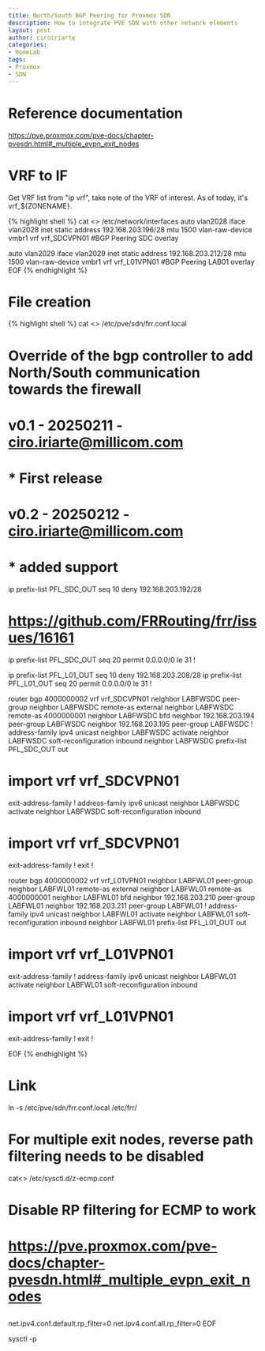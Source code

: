 ```yaml
---
title: North/South BGP Peering for Proxmox SDN
description: How to integrate PVE SDN with other network elements
layout: post
author: ciroiriarte
categories:
- HomeLab
tags:
- Proxmox
- SDN
---
```


# Reference documentation
https://pve.proxmox.com/pve-docs/chapter-pvesdn.html#_multiple_evpn_exit_nodes

# VRF to IF

Get VRF list from "ip vrf", take note of the VRF of interest. As of today, it's vrf_${ZONENAME}.

{% highlight shell %}
cat <<EOF >> /etc/network/interfaces
auto vlan2028
iface vlan2028 inet static
        address 192.168.203.196/28
        mtu 1500
        vlan-raw-device vmbr1
        vrf vrf_SDCVPN01
#BGP Peering SDC overlay

auto vlan2029
iface vlan2029 inet static
        address 192.168.203.212/28
        mtu 1500
        vlan-raw-device vmbr1
        vrf vrf_L01VPN01
#BGP Peering LAB01 overlay
EOF
{% endhighlight %}


# File creation

{% highlight shell %}
cat <<EOF >> /etc/pve/sdn/frr.conf.local
# Override of the bgp controller to add North/South communication towards the firewall
# v0.1 - 20250211 - ciro.iriarte@millicom.com
# * First release
# v0.2 - 20250212 - ciro.iriarte@millicom.com
# * added support 

ip prefix-list PFL_SDC_OUT seq 10 deny 192.168.203.192/28
# https://github.com/FRRouting/frr/issues/16161
ip prefix-list PFL_SDC_OUT seq 20 permit 0.0.0.0/0 le 31
!

ip prefix-list PFL_L01_OUT seq 10 deny 192.168.203.208/28
ip prefix-list PFL_L01_OUT seq 20 permit 0.0.0.0/0 le 31
!


router bgp 4000000002 vrf vrf_SDCVPN01
 neighbor LABFWSDC peer-group
 neighbor LABFWSDC remote-as external
 neighbor LABFWSDC remote-as 4000000001
 neighbor LABFWSDC bfd
 neighbor 192.168.203.194 peer-group LABFWSDC
 neighbor 192.168.203.195 peer-group LABFWSDC
!
 address-family ipv4 unicast
  neighbor LABFWSDC activate
  neighbor LABFWSDC soft-reconfiguration inbound
  neighbor LABFWSDC prefix-list PFL_SDC_OUT out
#  import vrf vrf_SDCVPN01
 exit-address-family
 !
 address-family ipv6 unicast
  neighbor LABFWSDC activate
  neighbor LABFWSDC soft-reconfiguration inbound
#  import vrf vrf_SDCVPN01
 exit-address-family
 !
exit
!

router bgp 4000000002 vrf vrf_L01VPN01
 neighbor LABFWL01 peer-group
 neighbor LABFWL01 remote-as external
 neighbor LABFWL01 remote-as 4000000001
 neighbor LABFWL01 bfd
 neighbor 192.168.203.210 peer-group LABFWL01
 neighbor 192.168.203.211 peer-group LABFWL01
!
 address-family ipv4 unicast
  neighbor LABFWL01 activate
  neighbor LABFWL01 soft-reconfiguration inbound
  neighbor LABFWL01 prefix-list PFL_L01_OUT out
#  import vrf vrf_L01VPN01
 exit-address-family
 !
 address-family ipv6 unicast
  neighbor LABFWL01 activate
  neighbor LABFWL01 soft-reconfiguration inbound
#  import vrf vrf_L01VPN01
 exit-address-family
 !
exit
!

EOF
{% endhighlight %}

# Link
ln -s /etc/pve/sdn/frr.conf.local /etc/frr/

# For multiple exit nodes, reverse path filtering needs to be disabled
cat<<EOF >> /etc/sysctl.d/z-ecmp.conf
##
# Disable RP filtering for ECMP to work
# https://pve.proxmox.com/pve-docs/chapter-pvesdn.html#_multiple_evpn_exit_nodes
##
net.ipv4.conf.default.rp_filter=0
net.ipv4.conf.all.rp_filter=0
EOF

sysctl -p
